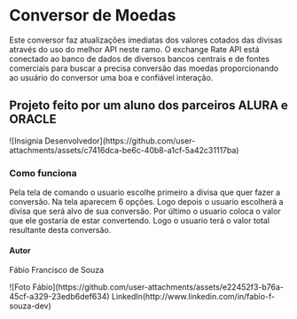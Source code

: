 <h1>Conversor de Moedas</h1>
<p>Este conversor faz atualizações imediatas dos valores cotados das divisas através do uso do melhor API neste ramo. O exchange Rate API está conectado ao banco de dados de diversos bancos centrais e de fontes comerciais para buscar a precisa conversão das moedas proporcionando ao usuário do conversor uma boa e confiável interação.</p>
<h2> Projeto feito por um aluno dos parceiros ALURA e ORACLE</h2> ![Insignia Desenvolvedor](https://github.com/user-attachments/assets/c7416dca-be6c-40b8-a1cf-5a42c31117ba)
<h3> <color:#FF0000>Como funciona</h3> 
<p> Pela tela de comando o usuario escolhe primeiro a divisa que quer fazer a conversão. Na tela aparecem 6 opções. Logo depois o usuario escolherá a divisa que será alvo de sua conversão. Por último o usuario coloca o valor que ele gostaria de estar convertendo. Logo o usuario terá o valor total resultante desta conversão.</p>
<h4>Autor</h4>
<p>Fábio Francisco de Souza</p>
![Foto Fábio](https://github.com/user-attachments/assets/e22452f3-b76a-45cf-a329-23edb6def634)
<a>LinkedIn</a>(http://www.linkedin.com/in/fabio-f-souza-dev)
